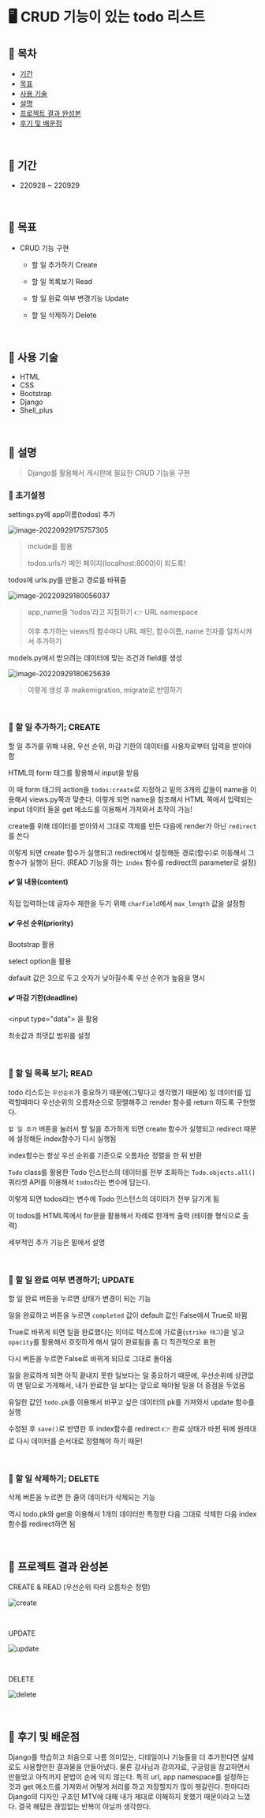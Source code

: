 # 🖥️ CRUD 기능이 있는 todo 리스트

## 🧩 목차

- [기간](#🧩-기간)
- [목표](#🧩-목표)
- [사용 기술](#🧩-사용-기술)
- [설명](#🧩-설명)
- [프로젝트 결과 완성본](#🧩-프로젝트-결과-완성본)
- [후기 및 배운점](#🧩-후기-및-배운점)

<br>

## 🧩 기간

- 220928 ~ 220929

<br>

## 🧩 목표

- CRUD 기능 구현

  - 할 일 추가하기 Create

  - 할 일 목록보기 Read

  - 할 일 완료 여부 변경기능 Update

  - 할 일 삭제하기 Delete


<br>

## 🧩 사용 기술

- HTML
- CSS
- Bootstrap
- Django
- Shell_plus

<br>

## 🧩 설명

> Django를 활용해서 게시판에 필요한 CRUD 기능을 구현

### 📁 초기설정

settings.py에 app이름(todos) 추가

![image-20220929175757305](README.assets/image-20220929175757305.png)

> include를 활용
>
> todos.urls가 메인 페이지(localhost:8000)이 되도록!

todos에 urls.py를 만들고 경로를 바꿔줌

<img src="README.assets/image-20220929180056037.png" alt="image-20220929180056037"  />

> app_name을 'todos'라고 지정하기 👉 URL namespace
>
> 이후 추가하는 views의 함수마다 URL 패턴, 함수이름, name 인자를 일치시켜서 추가하기

models.py에서 받으려는 데이터에 맞는 조건과 field를 생성

![image-20220929180625639](README.assets/image-20220929180625639.png)

> 이렇게 생성 후 makemigration, migrate로 반영하기

<br>

### 📁 할 일 추가하기; CREATE

할 일 추가를 위해 내용, 우선 순위, 마감 기한의 데이터를 사용자로부터 입력을 받아야함

HTML의 form 태그를 활용해서 input을 받음

이 때 form 태그의 action을 `todos:create`로 지정하고 밑의 3개의 값들이 name을 이용해서 views.py쪽과 맞춘다. 이렇게 되면 name을 참조해서 HTML 쪽에서 입력되는 input 데이터 들을 get 메소드를 이용해서 가져와서 조작이 가능!

create를 위해 데이터를 받아와서 그대로 객체를 만든 다음에 render가 아닌 `redirect`를 쓴다

이렇게 되면 create 함수가 실행되고 redirect에서 설정해둔 경로(함수)로 이동해서 그 함수가 실행이 된다. (READ 기능을 하는 `index` 함수를 redirect의 parameter로 설정)

#### ✔️ 일 내용(content)

직접 입력하는데 글자수 제한을 두기 위해 `charField`에서 `max_length` 값을 설정함

#### ✔️ 우선 순위(priority)

Bootstrap 활용

select option을 활용

default 값은 3으로 두고 숫자가 낮아질수록 우선 순위가 높음을 명시

#### ✔️ 마감 기한(deadline)

\<input type="data"\> 을 활용

최솟값과 최댓값 범위를 설정

<br>

### 📁 할 일 목록 보기; READ

todo 리스트는 `우선순위`가 중요하기 때문에(그렇다고 생각했기 때문에) 일 데이터를 입력할때마다 우선순위의 오름차순으로 정렬해주고 render 함수를 return 하도록 구현했다.

`할 일 추가` 버튼을 눌러서 할 일을 추가하게 되면 create 함수가 실행되고 redirect 때문에 설정해둔 index함수가 다시 실행됨

index함수는 항상 우선 순위를 기준으로 오름차순 정렬을 한 뒤 반환

`Todo` class를 활용한 Todo 인스턴스의 데이터를 전부 조회하는 `Todo.objects.all()` 쿼리셋 API를 이용해서 `todos`라는 변수에 담는다.

이렇게 되면 todos라는 변수에 Todo 인스턴스의 데이터가 전부 담기게 됨

이 todos를 HTML쪽에서 for문을 활용해서 차례로 한개씩 출력 (테이블 형식으로 출력)

세부적인 추가 기능은 밑에서 설명 

<br>

### 📁 할 일 완료 여부 변경하기; UPDATE

할 일 완료 버튼을 누르면 상태가 변경이 되는 기능

일을 완료하고 버튼을 누르면 `completed` 값이 default 값인 False에서 True로 바뀜

True로 바뀌게 되면 일을 완료했다는 의미로 텍스트에 가로줄(`strike 태그`)을 넣고 `opacity`를 활용해서 흐릿하게 해서 일이 완료됨을 좀 더 직관적으로 표현

다시 버튼을 누르면 False로 바뀌게 되므로 그대로 돌아옴

일을 완료하게 되면 아직 끝내지 못한 일보다는 덜 중요하기 때문에, 우선순위에 상관없이 맨 밑으로 가게해서, 내가 완료한 일 보다는 앞으로 해야될 일을 더 중점을 두었음

유일한 값인 `todo.pk`를 이용해서 바꾸고 싶은 데이터의 pk를 가져와서 update 함수를 실행

수정된 후 `save()`로 반영한 후 index함수를 redirect 👉 완료 상태가 바뀐 뒤에 원래대로 다시 데이터를 순서대로 정렬해야 하기 때문! 

<br>

### 📁 할 일 삭제하기; DELETE

삭제 버튼을 누르면 한 줄의 데이터가 삭제되는 기능

역시 todo.pk와 get을 이용해서 1개의 데이터만 특정한 다음 그대로 삭제한 다음 index 함수를 redirect하면 됨

<br>

## 🧩 프로젝트 결과 완성본

CREATE & READ (우선순위 따라 오름차순 정렬)

![create](README.assets/create.gif)

<br>

UPDATE

![update](README.assets/update.gif)

<br>

DELETE

![delete](README.assets/delete.gif)

<br>

## 🧩 후기 및 배운점

Django를 학습하고 처음으로 나름 의미있는, 디테일이나 기능들을 더 추가한다면 실제로도 사용할만한 결과물을 만들어냈다. 물론 강사님과 강의자료, 구글링을 참고하면서 만들었고 아직까지 문법이 손에 익지 않는다. 특히 url, app namespace를 설정하는 것과 get 메소드를 가져와서 어떻게 처리를 하고 저장할지가 많이 헷갈린다. 한마디라 Django의 디자인 구조인 MTV에 대해 내가 제대로 이해하지 못했기 때문이라고 느꼈다. 결국 해답은 끊임없는 반복이 아닐까 생각한다. 
